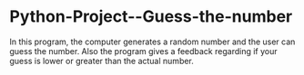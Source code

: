 # Python-Project--Guess-the-number
In this program, the computer generates a random number and the user can guess the number. Also the program gives a feedback regarding if your guess is lower or greater than the actual number. 
